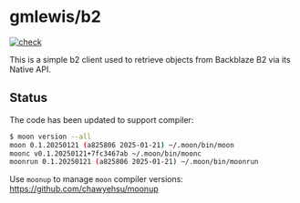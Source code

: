 # gmlewis/b2
[![check](https://github.com/gmlewis/moonbit-b2/actions/workflows/check.yml/badge.svg)](https://github.com/gmlewis/moonbit-b2/actions/workflows/check.yml)

This is a simple b2 client used to retrieve objects from Backblaze B2
via its Native API.

## Status

The code has been updated to support compiler:

```bash
$ moon version --all
moon 0.1.20250121 (a825806 2025-01-21) ~/.moon/bin/moon
moonc v0.1.20250121+7fc3467ab ~/.moon/bin/moonc
moonrun 0.1.20250121 (a825806 2025-01-21) ~/.moon/bin/moonrun
```

Use `moonup` to manage `moon` compiler versions:
https://github.com/chawyehsu/moonup
